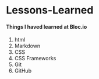 # Lessons-Learned
#### Things I haved learned at Bloc.io
1. html
2. Markdown
3. CSS
4. CSS Frameworks
5. Git
6. GitHub
